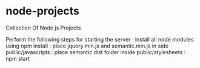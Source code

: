 # node-projects
Collection Of Node js Projects

Perform the following steps for starting the server
 : install all node modules using npm install 
 : place jquery.min.js and semantic.min.js in side public/javascripts
 : place semantic dist folder inside public/stylesheets
 : npm start
